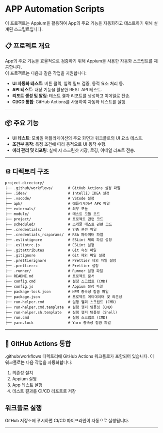 # APP Automation Scripts

이 프로젝트는 Appium을 활용하여 App의 주요 기능을 자동화하고 테스트하기 위해 설계된 스크립트입니다.

## 📋 프로젝트 개요

App의 주요 기능을 효율적으로 검증하기 위해 Appium을 사용한 자동화 스크립트를 제공합니다.  
이 프로젝트는 다음과 같은 작업을 지원합니다:

- **UI 자동화 테스트**: 버튼 클릭, 입력 필드 검증, 동적 요소 처리 등.
- **API 테스트**:  내장 기능을 활용한 REST API 테스트.
- **리포트 생성 및 알림**: 테스트 결과 리포트를 생성하고 이메일로 전송.
- **CI/CD 통합**: GitHub Actions를 사용하여 자동화 테스트를 실행.

---

## 📦 주요 기능

- **UI 테스트**: 모바일 어플리케이션의 주요 화면과 워크플로의 UI 요소 테스트.
- **조건부 동작**: 특정 조건에 따라 동적으로 UI 동작 수행.
- **에러 관리 및 리포팅**: 실패 시 스크린샷 저장, 로깅, 이메일 리포트 전송.

---
## ⚙️ 디렉토리 구조  
```
project-directory/  
├── .github/workflows/       # GitHub Actions 설정 파일  
├── .idea/                   # IntelliJ IDEA 설정
├── .vscode/                 # VSCode 설정
├── apk/                     # 애플리케이션 APK 파일
├── externals/               # 외부 모듈
├── module/                  # 테스트 모듈 코드
├── project/                 # 프로젝트 관련 코드
├── scheduled/               # 스케줄 테스트 관련 코드
├── .credentials/            # 인증 관련 파일
├── .credentials_rsaparams/  # RSA 파라미터 파일
├── .eslintignore            # ESLint 제외 파일 설정
├── .eslintrc.js             # ESLint 설정
├── .gitattributes           # Git 속성 파일
├── .gitignore               # Git 제외 파일 설정
├── .prettierignore          # Prettier 제외 파일 설정
├── .prettierrc              # Prettier 설정
├── .runner/                 # Runner 설정 파일
├── README.md                # 프로젝트 문서
├── config.cmd               # 설정 스크립트 (CMD)
├── config.js                # Appium 설정 파일
├── package-lock.json        # NPM 종속성 잠금 파일
├── package.json             # 프로젝트 메타데이터 및 의존성
├── run-helper.cmd           # 실행 헬퍼 스크립트 (CMD)
├── run-helper.cmd.template  # 실행 헬퍼 템플릿 (CMD)
├── run-helper.sh.template   # 실행 헬퍼 템플릿 (Shell)
├── run.cmd                  # 실행 스크립트 (CMD)
├── yarn.lock                # Yarn 종속성 잠금 파일

```
---

## 🧪 GitHub Actions 통합
.github/workflows 디렉토리에 GitHub Actions 워크플로가 포함되어 있습니다. 이 워크플로는 다음 작업을 자동화합니다:

1. 의존성 설치
2. Appium 실행
3. App 테스트 실행
4. 테스트 결과를 CI/CD 리포트로 저장

## 워크플로 실행
GitHub 저장소에 푸시하면 CI/CD 파이프라인이 자동으로 실행됩니다.

---


